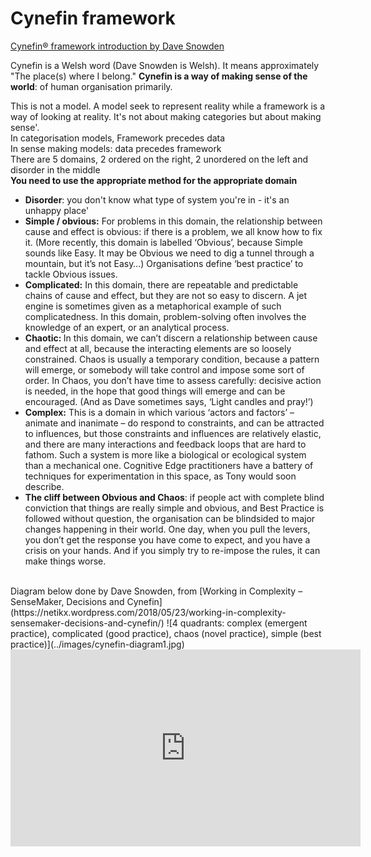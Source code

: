 # Cynefin framework

[Cynefin® framework introduction by Dave Snowden](http://cognitive-edge.com/videos/cynefin-framework-introduction/)

<p>Cynefin is a Welsh word (Dave Snowden is Welsh). It means approximately "The place(s) where I belong." <strong>Cynefin is a way of making sense of the world</strong>: of human organisation primarily.</p>
<p>This is not a model. A model seek to represent reality while a framework is a way of looking at reality. It's not about making categories but about making sense'.<br>
  In categorisation models, Framework precedes data<br>
  In sense making models: data precedes framework<br>
  There are 5 domains, 2 ordered on the right, 2 unordered on the left and disorder in the middle<br>
  <strong>You need to use the appropriate method for the appropriate domain</strong>
</p>
<ul>
    <li><strong>Disorder</strong>: you don't know what type of system you're in - it's an unhappy place'</li>
    <li><strong>Simple / obvious:</strong> For problems in this domain, the relationship between cause and effect is obvious: if there is a problem, we all know how to fix it. (More recently, this domain is labelled ‘Obvious’, because Simple sounds like Easy. It may be Obvious we need to dig a tunnel through a mountain, but it’s not Easy…) Organisations define ‘best practice’ to tackle Obvious issues.</li>
    <li><strong>Complicated:</strong> In this domain, there are repeatable and predictable chains of cause and effect, but they are not so easy to discern. A jet engine is sometimes given as a metaphorical example of such complicatedness. In this domain, problem-solving often involves the knowledge of an expert, or an analytical process.</li>
    <li><strong>Chaotic: </strong>In this domain, we can’t discern a relationship between cause and effect at all, because the interacting elements are so loosely constrained. Chaos is usually a temporary condition, because a pattern will emerge, or somebody will take control and impose some sort of order. In Chaos, you don’t have time to assess carefully: decisive action is needed, in the hope that good things will emerge and can be encouraged. (And as Dave sometimes says, ‘Light candles and pray!’)</li>
    <li><strong>Complex:</strong> This is a domain in which various ‘actors and factors’ – animate and inanimate – do respond to constraints, and can be attracted to influences, but those constraints and influences are relatively elastic, and there are many interactions and feedback loops that are hard to fathom. Such a system is more like a biological or ecological system than a mechanical one. Cognitive Edge practitioners have a battery of techniques for experimentation in this space, as Tony would soon describe.</li>
    <li><strong>The cliff between Obvious and Chaos</strong>: if people act with complete blind conviction that things are really simple and obvious, and Best Practice is followed without question, the organisation can be blindsided to major changes happening in their world. One day, when you pull the levers, you don’t get the response you have come to expect, and you have a crisis on your hands. And if you simply try to re-impose the rules, it can make things worse.</li>
</ul>
<br>
Diagram below done by Dave Snowden,  from [Working in Complexity – SenseMaker, Decisions and Cynefin](https://netikx.wordpress.com/2018/05/23/working-in-complexity-sensemaker-decisions-and-cynefin/)
![4 quadrants: complex (emergent practice), complicated (good practice), chaos (novel practice), simple (best practice)](../images/cynefin-diagram1.jpg)
<br>
 <iframe class ="img-half-width"  width="560" height="315" src="https://www.youtube.com/embed/N7oz366X0-8" frameborder="0" allow="accelerometer; autoplay; encrypted-media; gyroscope; picture-in-picture" allowfullscreen></iframe>
